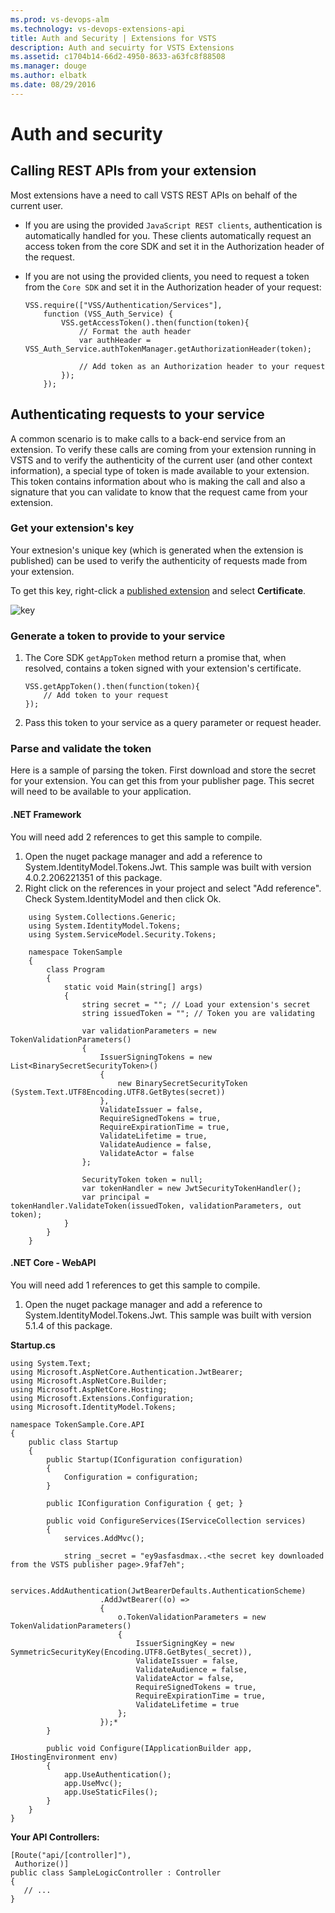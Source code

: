 ```yaml
---
ms.prod: vs-devops-alm
ms.technology: vs-devops-extensions-api
title: Auth and Security | Extensions for VSTS
description: Auth and secuirty for VSTS Extensions
ms.assetid: c1704b14-66d2-4950-8633-a63fc8f88508
ms.manager: douge
ms.author: elbatk
ms.date: 08/29/2016
---
```


# Auth and security

## Calling REST APIs from your extension

Most extensions have a need to call VSTS REST APIs on behalf of the current user. 
* If you are using the provided `JavaScript REST clients`, authentication is automatically handled for you. These clients automatically request an access token from the core SDK and set it in the Authorization header of the request.
* If you are not using the provided clients, you need to request a token from the `Core SDK` and set it in the Authorization header of your request:

    ```
    VSS.require(["VSS/Authentication/Services"],
        function (VSS_Auth_Service) {
            VSS.getAccessToken().then(function(token){
                // Format the auth header
                var authHeader = VSS_Auth_Service.authTokenManager.getAuthorizationHeader(token);
                
                // Add token as an Authorization header to your request
            });
        });
    ```

## Authenticating requests to your service

A common scenario is to make calls to a back-end service from an extension. To verify these calls are coming from your extension running in VSTS and to verify the authenticity of the current user (and other context information), a special type of token is made available to your extension. This token contains information about who is making the call and also a signature that you can validate to know that the request came from your extension. 

### Get your extension's key

Your extnesion's unique key (which is generated when the extension is published) can be used to verify the authenticity of requests made from your extension.

To get this key, right-click a [published extension](../publish/overview.md) and select **Certificate**.

![key](./_img/get-extension-key.png)

### Generate a token to provide to your service

1. The Core SDK `getAppToken` method return a promise that, when resolved, contains a token signed with your extension's certificate.

    ```
    VSS.getAppToken().then(function(token){
        // Add token to your request
    });
    ```

2. Pass this token to your service as a query parameter or request header.

### Parse and validate the token

Here is a sample of parsing the token.  First download and store the secret for your extension.  You can get this from your publisher page.  This secret will need to be available to your application.

#### .NET Framework
You will need add 2 references to get this sample to compile.  
1. Open the nuget package manager and add a reference to System.IdentityModel.Tokens.Jwt.  This sample was built with version 4.0.2.206221351 of this package.
2. Right click on the references in your project and select "Add reference".  Check System.IdentityModel and then click Ok.

```
	using System.Collections.Generic;
	using System.IdentityModel.Tokens;
	using System.ServiceModel.Security.Tokens;

	namespace TokenSample
	{
		class Program
		{
			static void Main(string[] args)
			{
				string secret = ""; // Load your extension's secret
				string issuedToken = ""; // Token you are validating
				
				var validationParameters = new TokenValidationParameters()
				{
					IssuerSigningTokens = new List<BinarySecretSecurityToken>()
					{
						new BinarySecretSecurityToken (System.Text.UTF8Encoding.UTF8.GetBytes(secret))
					},
					ValidateIssuer = false,
					RequireSignedTokens = true,
					RequireExpirationTime = true,
					ValidateLifetime = true,
					ValidateAudience = false,
					ValidateActor = false
				};

				SecurityToken token = null;
				var tokenHandler = new JwtSecurityTokenHandler();
				var principal = tokenHandler.ValidateToken(issuedToken, validationParameters, out token);
			}
		}
	}
```

#### .NET Core - WebAPI
You will need add 1 references to get this sample to compile.  
1. Open the nuget package manager and add a reference to System.IdentityModel.Tokens.Jwt.  This sample was built with version 5.1.4 of this package.

**Startup.cs**
```
using System.Text;
using Microsoft.AspNetCore.Authentication.JwtBearer;
using Microsoft.AspNetCore.Builder;
using Microsoft.AspNetCore.Hosting;
using Microsoft.Extensions.Configuration;
using Microsoft.IdentityModel.Tokens;

namespace TokenSample.Core.API
{
    public class Startup
    {
        public Startup(IConfiguration configuration)
        {
            Configuration = configuration;
        }

        public IConfiguration Configuration { get; }

        public void ConfigureServices(IServiceCollection services)
        {
            services.AddMvc();

            string _secret = "ey9asfasdmax..<the secret key downloaded from the VSTS publisher page>.9faf7eh";
	    
            services.AddAuthentication(JwtBearerDefaults.AuthenticationScheme)
                    .AddJwtBearer((o) =>
                    {
                        o.TokenValidationParameters = new TokenValidationParameters()
                        {
                            IssuerSigningKey = new SymmetricSecurityKey(Encoding.UTF8.GetBytes(_secret)),
                            ValidateIssuer = false,
                            ValidateAudience = false,
                            ValidateActor = false,
                            RequireSignedTokens = true,
                            RequireExpirationTime = true,
                            ValidateLifetime = true
                        };    
                    });*
        }

        public void Configure(IApplicationBuilder app, IHostingEnvironment env)
        {
            app.UseAuthentication();
            app.UseMvc();
            app.UseStaticFiles();
        }
    }
}
```

**Your API Controllers:**
```
[Route("api/[controller]"), 
 Authorize()]
public class SampleLogicController : Controller
{
   // ...
}
```

